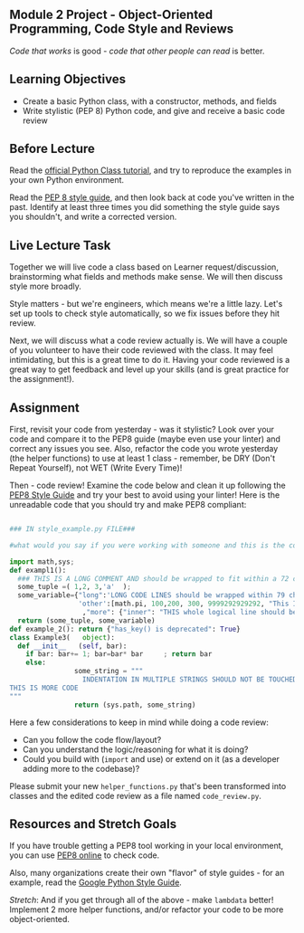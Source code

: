 ## Module 2 Project - Object-Oriented Programming, Code Style and Reviews

_Code that works_ is good - _code that other people can read_ is better.


## Learning Objectives
* Create a basic Python class, with a constructor, methods, and fields
* Write stylistic (PEP 8) Python code, and give and receive a basic code review

## Before Lecture
Read the [official Python Class tutorial](https://docs.python.org/3/tutorial/classes.html), and try to reproduce the examples in your own Python environment.

Read the [PEP 8 style guide](https://pep8.org/), and then look back at code you've written in the past. Identify at least three times you did something the style guide says you shouldn't, and write a corrected version.


## Live Lecture Task
Together we will live code a class based on Learner request/discussion, brainstorming what fields and methods make sense. We will then discuss style more broadly.

Style matters - but we're engineers, which means we're a little lazy. Let's set up tools to check style automatically, so we fix issues before they hit review.

Next, we will discuss what a code review actually is. We will have a couple of you volunteer to have their code reviewed with the class. It may feel intimidating, but this is a great time to do it. Having your code reviewed is a great way to get feedback and level up your skills (and is great practice for the assignment!).


## Assignment

First, revisit your code from yesterday - was it stylistic? Look over your code and compare it to the PEP8 guide (maybe even use your linter)
and correct any issues you see. Also, refactor the code you wrote yesterday (the helper functions)
to use at least 1 class - remember, be DRY (Don't Repeat Yourself), not WET
(Write Every Time)!

Then - code review! Examine the code below and clean it up following the [PEP8 Style Guide](https://pep8.org/) 
and try your best to avoid using your linter! Here is the unreadable code that you should try and 
make PEP8 compliant: 

```python

### IN style_example.py FILE###

#what would you say if you were working with someone and this is the code they gave you?

import math,sys;
def exampl1():
  ### THIS IS A LONG COMMENT AND should be wrapped to fit within a 72 character limit
  some_tuple =( 1,2, 3,'a'  );
  some_variable={"long":'LONG CODE LINES should be wrapped within 79 character to prevent page cutoff stuff',
                 'other':[math.pi, 100,200, 300, 9999292929292, "This IS a long string that looks gross and goes beyond what it should"]
                  ,"more": {"inner": "THIS whole logical line should be wrapped"}, "data": [444,5555,222,3,3,4,4,5,5,5,5,5,5,5]}
  return (some_tuple, some_variable)
def example_2(): return {"has_key() is deprecated": True}
class Example3(   object):
  def __init__   (self, bar):
    if bar: bar+= 1; bar=bar* bar     ; return bar
    else:
                some_string = """
                  INDENTATION IN MULTIPLE STRINGS SHOULD NOT BE TOUCHED only actual code should be reindented,
THIS IS MORE CODE
"""
                return (sys.path, some_string)
```

Here a few considerations to keep in mind while doing a code review:
- Can you follow the code flow/layout?
- Can you understand the logic/reasoning for what it is doing?
- Could you build with (`import` and use) or extend on it (as a developer adding
  more to the codebase)?
  

Please submit your new `helper_functions.py` that's been transformed into classes and 
the edited code review as a file named `code_review.py`.

## Resources and Stretch Goals

If you have trouble getting a PEP8 tool working in your local environment, you can use [PEP8 online](http://pep8online.com/) to check code.

Also, many organizations create their own "flavor" of style guides - for an example, read the [Google Python Style Guide](https://google.github.io/styleguide/pyguide.html).

_Stretch_: And if you get through all of the above - make `lambdata` better! Implement 2 more helper functions, and/or refactor your code to be more object-oriented.

